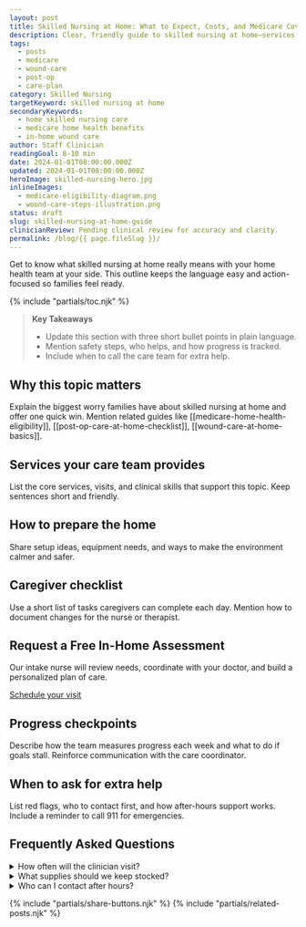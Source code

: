 ```yaml
---
layout: post
title: Skilled Nursing at Home: What to Expect, Costs, and Medicare Coverage
description: Clear, friendly guide to skilled nursing at home—services, costs, Medicare rules, and how to qualify.
tags:
  - posts
  - medicare
  - wound-care
  - post-op
  - care-plan
category: Skilled Nursing
targetKeyword: skilled nursing at home
secondaryKeywords:
  - home skilled nursing care
  - medicare home health benefits
  - in-home wound care
author: Staff Clinician
readingGoal: 8-10 min
date: 2024-01-01T08:00:00.000Z
updated: 2024-01-01T08:00:00.000Z
heroImage: skilled-nursing-hero.jpg
inlineImages:
  - medicare-eligibility-diagram.png
  - wound-care-steps-illustration.png
status: draft
slug: skilled-nursing-at-home-guide
clinicianReview: Pending clinical review for accuracy and clarity.
permalink: /blog/{{ page.fileSlug }}/
---
```

Get to know what skilled nursing at home really means with your home health team at your side. This outline keeps the language easy and action-focused so families feel ready.

<!--more-->

{% include "partials/toc.njk" %}

> **Key Takeaways**
> - Update this section with three short bullet points in plain language.
> - Mention safety steps, who helps, and how progress is tracked.
> - Include when to call the care team for extra help.

## Why this topic matters
Explain the biggest worry families have about skilled nursing at home and offer one quick win. Mention related guides like [[medicare-home-health-eligibility]], [[post-op-care-at-home-checklist]], [[wound-care-at-home-basics]].

## Services your care team provides
List the core services, visits, and clinical skills that support this topic. Keep sentences short and friendly.

## How to prepare the home
Share setup ideas, equipment needs, and ways to make the environment calmer and safer.

## Caregiver checklist
Use a short list of tasks caregivers can complete each day. Mention how to document changes for the nurse or therapist.

<div class="cta-panel" role="complementary" aria-label="Free in-home assessment">
  <h2>Request a Free In-Home Assessment</h2>
  <p>Our intake nurse will review needs, coordinate with your doctor, and build a personalized plan of care.</p>
  <p><a class="button" href="/contact/">Schedule your visit</a></p>
</div>

## Progress checkpoints
Describe how the team measures progress each week and what to do if goals stall. Reinforce communication with the care coordinator.

## When to ask for extra help
List red flags, who to contact first, and how after-hours support works. Include a reminder to call 911 for emergencies.

## Frequently Asked Questions
<details>
  <summary>How often will the clinician visit?</summary>
  <p>Give a ballpark visit frequency and note that the care plan may change based on progress.</p>
</details>
<details>
  <summary>What supplies should we keep stocked?</summary>
  <p>List a few common items and explain how to request more through the agency or insurance.</p>
</details>
<details>
  <summary>Who can I contact after hours?</summary>
  <p>Explain the on-call nurse or therapist process and set expectations for emergency care.</p>
</details>

{% include "partials/share-buttons.njk" %}
{% include "partials/related-posts.njk" %}

